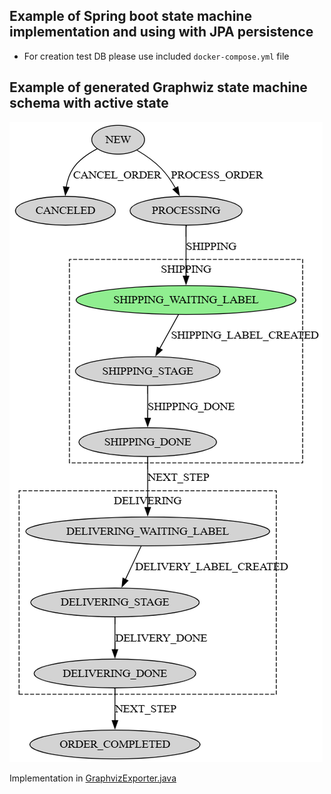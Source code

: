 ## Example of Spring boot state machine implementation and using with JPA persistence

- For creation test DB please use included ``docker-compose.yml`` file

## Example of generated Graphwiz state machine schema with active state
![graphviz.png](src%2Fmain%2Fresources%2Fgraphviz.png)

Implementation in [GraphvizExporter.java](src%2Fmain%2Fjava%2Fcom%2Faudax%2Fstate%2Fmachine%2Fgraphviz%2FGraphvizExporter.java)